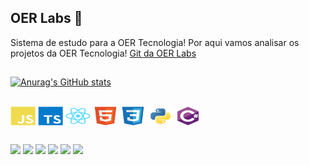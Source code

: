 <!--
**oerlabshenrique/oerlabshenrique** is a ✨ _special_ ✨ repository because its `README.md` (this file) appears on your GitHub profile.

Here are some ideas to get you started:

- 🔭 I’m currently working on ...
- 🌱 I’m currently learning ...
- 👯 I’m looking to collaborate on ...
- 🤔 I’m looking for help with ...
- 💬 Ask me about ...
- 📫 How to reach me: ...
- 😄 Pronouns: ...
- ⚡ Fun fact: ...
-->


## OER Labs 👋

Sistema de estudo para a OER Tecnologia! Por aqui vamos analisar os projetos da OER Tecnologia! [Git da OER Labs](https://github.com/oerlabshenrique)

  ##
  
  
 [![Anurag's GitHub stats](https://github-readme-stats.vercel.app/api?username=oerlabshenrique)](https://github.com/oerlabshenrique/github-readme-stats)
 
 
 
<div style="display: inline_block"><br>
  <img align="center" alt="Rico-Js" height="30" width="40" src="https://raw.githubusercontent.com/devicons/devicon/master/icons/javascript/javascript-plain.svg">
  <img align="center" alt="Rico-Ts" height="30" width="40" src="https://raw.githubusercontent.com/devicons/devicon/master/icons/typescript/typescript-plain.svg">
  <img align="center" alt="Rico-React" height="30" width="40" src="https://raw.githubusercontent.com/devicons/devicon/master/icons/react/react-original.svg">
  <img align="center" alt="Rico-HTML" height="30" width="40" src="https://raw.githubusercontent.com/devicons/devicon/master/icons/html5/html5-original.svg">
  <img align="center" alt="Rico-CSS" height="30" width="40" src="https://raw.githubusercontent.com/devicons/devicon/master/icons/css3/css3-original.svg">
  <img align="center" alt="Rico-Python" height="30" width="40" src="https://raw.githubusercontent.com/devicons/devicon/master/icons/python/python-original.svg">
  <img align="center" alt="Rico-Csharp" height="30" width="40" src="https://raw.githubusercontent.com/devicons/devicon/master/icons/csharp/csharp-original.svg">       
 </div>
  
  ##
 
<div> 
 
<a href="https://github.com/oerlabshenrique/oerlabshenrique" target="_blank"><img src="https://img.shields.io/badge/GitHub-100000?style=for-the-badge&logo=github&logoColor=white" target="_blank"></a>
  <a href="https://www.facebook.com/ricolivetti" target="_blank"><img src="https://img.shields.io/badge/Facebook-1877F2?style=for-the-badge&logo=facebook&logoColor=white" target="_blank"></a>
  <a href="https://twitter.com/ricoolivetti" target="_blank"><img src="https://img.shields.io/badge/Twitter-1DA1F2?style=for-the-badge&logo=twitter&logoColor=white" target="_blank"></a>
  <a href="https://www.instagram.com/henriqueolivettioficial/" target="_blank"><img src="https://img.shields.io/badge/-Instagram-%23E4405F?style=for-the-badge&logo=instagram&logoColor=white" target="_blank"></a>
 <a href="https://www.linkedin.com/in/henriqueolivetti/" target="_blank"><img src="https://img.shields.io/badge/-LinkedIn-%230077B5?style=for-the-badge&logo=linkedin&logoColor=white" target="_blank"></a> 
 <a href="https://instagram.com/rafaballerini" target="_blank"><img src="https://img.shields.io/badge/Adobe%20Photoshop-31A8FF?style=for-the-badge&logo=Adobe%20Photoshop&logoColor=white" target="_blank"></a>
 <a href="https://instagram.com/rafaballerini" target="_blank"><a href="https://img.shields.io/badge/Adobe%20Photoshop-31A8FF?style=for-the-badge&logo=Adobe%20Photoshop&logoColor=white" target="_blank"></a>
 

  
</div>



